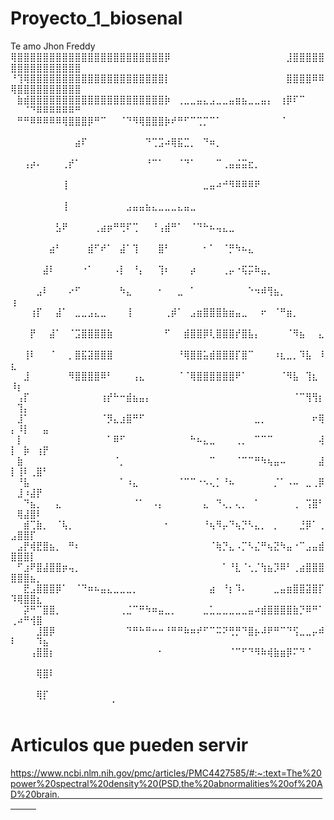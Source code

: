 # Proyecto_1_biosenal
Te amo Jhon Freddy
⢿⣿⣿⣿⣿⣿⣿⣿⣿⣿⣿⣿⣿⣿⣿⣿⣿⣿⣿⣿⣿⣿⣿⣿⡿⠀⠀⠀⠀⠀⠀⠀⠀⠀⠀⠀⠀⠀⠀⠀⠀⠀⠀⣸⣿⣿⣿⣿⣿⣿⣿⣿⣿⣿⣿⣿⣿⣿⣿⣿
⠘⢹⢿⣿⣿⣿⣿⣿⣿⣿⣿⣿⣿⣿⣿⣿⣿⣿⣿⣿⣿⣿⣿⣿⡇⠀⠀⠀⠀⠀⠀⠀⠀⠀⠀⠀⠀⠀⠀⠀⠀⠀⠀⣿⣿⣿⣿⠿⠿⢿⣿⣿⣿⣿⣿⣿⣿⣿⣿⣿
⠀⣷⣾⣿⣿⣿⣿⣿⣿⣿⣿⣿⣿⣿⣿⣿⣿⣿⣿⣿⣿⣿⣿⣿⡷⠀⢀⣀⣀⣤⣄⣠⣀⣀⣤⣶⣦⣀⣀⣤⡄⠀⢰⡿⠏⠉⠀⠀⠀⠀⠀⠈⠙⠿⠿⠿⠿⠿⠿⠛
⠀⠛⠛⠿⠿⠿⠿⠿⢿⣿⣿⣿⡿⠛⠉⠀⠀⠈⠙⠻⢿⣿⣿⣿⡷⠞⠛⠋⠉⢉⡉⠉⠁⠀⠀⠀⠀⠀⠀⠀⠀⠀⠈⠀⠀⠀⠀⠀⠀⠀⠀⠀⠀⠀⠀⠀⠀⠀⠀⠀
⠀⠀⠀⠀⠀⠀⠀⠀⠀⠀⣴⠏⠀⠀⠀⠀⠀⠀⠀⠀⠀⠙⢉⣩⠴⢿⣯⣉⡀⠀⠙⠶⡀⠀⠀⠀⠀⠀⠀⠀⠀⠀⠀⠀⠀⠀⠀⠀⠀⠀⠀⠀⠀⠀⠀⠀⠀⠀⠀⠀
⠀⠀⢠⡴⠄⠀⠀⠀⢀⡞⠁⠀⠀⠀⠀⠀⠀⠀⠀⠀⠀⠘⠉⠁⠀⠀⠈⠙⠁⠀⠀⠀⠉⢀⣤⣬⣭⣖⡀⠀⠀⠀⠀⠀⠀⠀⠀⠀⠀⠀⠀⠀⠀⠀⠀⠀⠀⠀⠀⠀
⠀⠀⠀⠀⠀⠀⠀⠀⢸⠀⠀⠀⠀⠀⠀⠀⠀⠀⠀⠀⠀⠀⠀⠀⠀⠀⠀⠀⠀⠀⣀⣤⠴⠚⠻⠿⠿⠿⠟⠀⠀⠀⠀⠀⠀⠀⠀⠀⠀⠀⠀⠀⠀⠀⠀⠀⠀⠀⠀⠀
⠀⠀⠀⠀⠀⠀⠀⠀⢸⠀⠀⠀⠀⠀⠀⠀⠀⠀⣠⣤⣤⣦⣄⣀⣀⣀⣄⣤⣀⠀⠀⠀⠀⠀⠀⠀⠀⠀⠀⠀⠀⠀⠀⠀⠀⠀⠀⠀⠀⠀⠀⠀⠀⠀⠀⠀⠀⠀⠀⠀
⠀⠀⠀⠀⠀⠀⠀⣣⠟⠀⠀⠀⠀⢀⣴⡶⠛⢛⠏⢉⠀⠀⠘⢠⣾⠛⠁⠀⠈⠙⠓⠦⢤⣄⣀⠀⠀⠀⠀⠀⠀⠀⠀⠀⠀⠀⠀⠀⠀⠀⠀⠀⠀⠀⠀⠀⠀⠀⠀⠀
⠀⠀⠀⠀⠀⠀⣴⠃⠀⠀⠀⠀⣾⠋⠞⠁⠀⣼⠁⢹⠀⠀⠀⣿⠃⠀⠀⠀⠀⠀⠂⠁⠀⠈⡛⠳⠦⣄⠀⠀⠀⠀⠀⠀⠀⠀⠀⠀⠀⠀⠀⠀⠀⠀⠀⠀⠀⠀⠀⠀
⠀⠀⠀⠀⠀⣼⠇⠀⠀⠀⠀⠐⠁⠀⠀⠀⠠⡇⠀⠘⡄⠀⠀⢹⠆⠀⠀⠀⡴⠀⠀⠀⠀⢀⡤⠐⢯⡭⠷⣤⡀⠀⠀⠀⠀⠀⠀⠀⠀⠀⠀⠀⠀⠀⠀⠀⠀⠀⠀⠀
⠀⠀⠀⠀⣠⠇⠀⠀⠀⠔⠋⠀⠀⠀⠀⠀⠀⠳⣄⠀⠀⠀⠀⠂⠀⠀⣀⠀⠁⠀⠀⠀⠀⠀⠀⠀⠀⠑⠲⠾⢻⣦⡀⠀⠀⠀⠀⠀⠀⢰⠀⠀⠀⠀⠀⠀⠀⠀⠀⠀
⠀⠀⠀⢰⡏⠀⠀⣼⠁⠀⣀⣀⣠⣄⣀⠀⠀⠀⢸⠀⠀⠀⠀⠀⢀⡾⠁⠀⣠⣶⣿⣿⣿⣷⣶⣤⣀⠀⠀⠖⠀⠈⠛⣶⡀⠀⠀⠀⠀⠀⠀⠀⠀⠀⠀⠀⠀⠀⠀⠀
⠀⠀⠀⡟⠀⠀⣼⠁⠀⠈⣩⣿⣿⣿⣿⣷⠀⠀⠀⠀⠀⠀⠀⠀⠋⠀⠀⣾⣿⣿⡿⢇⣿⣿⣿⡞⣿⣧⡄⠀⠀⠀⠀⠈⠻⣦⠀⠀⣄⠀⠀⠀⠀⠀⠀⠀⠀⠀⠀⠀
⠀⠀⢸⠇⠀⠀⠈⠀⠀⡀⣿⣯⣽⣿⣿⣿⠀⠀⠀⠀⠀⠀⠀⠀⠀⠀⠘⢿⣿⣿⣥⣾⣿⣿⣿⡏⣿⠉⠀⠀⠀⠰⣆⣀⡀⠹⣧⠀⠸⣆⠀⠀⠀⠀⠀⠀⠀⠀⠀⠀
⠀⠀⣸⠀⠀⠀⠀⠀⠀⠻⣿⣿⣿⣿⠿⠃⠀⠀⠀⢠⣄⠀⠀⠀⠀⠀⠈⠈⢿⣿⣿⣿⣿⣿⣿⠟⠁⠀⠀⠀⠀⠀⠈⠻⣧⠀⢹⣆⠀⠸⡆⠀⠀⠀⠀⠀⠀⠀⠀⠀
⠀⢠⡏⠀⠀⠀⠀⠀⠀⠀⠀⠀⠀⠀⢰⡞⠓⠒⣾⣦⣤⡄⠀⠀⠀⠀⠀⠀⠀⠀⠀⠀⠀⠀⠀⠀⠀⠀⠀⠀⠀⠀⠀⠀⠈⠉⢻⢻⡆⠀⢹⡄⠀⠀⠀⠀⠀⠀⠀⠀
⠀⣸⠁⠀⠀⠀⠀⠀⠀⠀⠀⠀⠀⠀⠈⡻⣄⣰⣿⠛⠋⠀⠀⠀⠀⠀⠀⠀⠀⠀⠀⠀⠀⠀⠀⠀⠀⠀⣀⡀⠀⠀⠀⠀⠀⠀⠀⠖⢿⡄⠸⡇⠀⠀⣤⠀⠀⠀⠀⠀
⠀⡇⠀⠀⠀⠀⠀⠀⠀⠀⠀⠀⠀⠀⠀⠁⠿⠋⠀⠀⠀⠀⠀⠀⠀⠀⠀⠀⠓⠦⣄⣀⠀⠀⠀⢀⡀⠀⠉⠉⠉⠀⠀⠀⠀⠀⠀⠀⢼⡇⠀⡷⠀⢰⡟⠀⠀⠀⠀⠀
⠀⣷⠀⠀⠀⠀⠀⠀⠀⠀⠀⠀⠀⠀⠀⠀⠈⡀⠀⠀⠀⠀⠀⠀⠀⠀⠀⠀⠀⠀⠀⠉⠀⠀⠀⠈⠉⠉⠛⠳⢦⣤⠤⠀⠀⠀⠀⠀⣼⡇⢸⠇⢀⣿⠃⠀⠀⠀⠀⠀
⠀⠘⣧⠀⠀⠀⠀⠀⠀⠀⠀⠀⠀⠀⠀⠀⠀⠁⠰⣄⠀⠀⠀⠀⠀⠀⠈⠉⠉⠐⠢⢄⡁⠘⠦⠀⠀⠀⠀⠀⠀⡈⠁⠠⠤⠀⣀⢀⡿⠀⣸⠰⣼⡟⠀⠀⠀⠀⠀⠀
⠀⠀⠙⣦⡀⠀⠀⣄⠀⠀⠀⠀⠀⠀⠀⠀⠀⠀⠀⠈⠁⠀⠠⡄⠀⠀⠀⠀⠀⠀⣄⠀⠙⢄⡀⢄⡀⠀⠁⠀⠀⠀⠀⠀⢀⠀⢩⣿⠃⠀⢿⣼⣿⠇⠀⠀⠀⠀⠀⠀
⠀⠀⣾⢉⣷⡀⠀⠈⢧⡀⠀⠀⠀⠀⠀⠀⠀⠀⠀⠀⠀⠀⠀⠀⠂⠀⠀⠀⠀⠀⠘⢦⠻⡤⠙⢦⡙⠣⣄⡀⠀⡀⠀⠀⠀⣘⡿⠁⢀⣠⣿⣿⡏⠀⠀⠀⠀⠀⠀⠀
⠀⣠⡟⢾⣟⣿⣦⡀⠀⠛⠆⠀⠀⠀⠀⠀⠀⠀⠀⠀⠀⠀⠀⠀⠀⠀⠀⠀⠀⠀⠀⠈⢷⡙⣄⠠⡉⠣⣌⠛⢦⣝⠳⣤⠐⠉⣠⣤⣾⣿⣿⣿⡇⠀⠀⠀⠀⠀⠀⠀
⠀⠋⣰⠟⣿⣼⣿⣿⡶⢤⡀⠀⠀⠀⠀⠀⠀⠀⠀⠀⠀⠀⠀⠀⠀⠀⠀⠀⠀⠀⠀⠀⠀⠁⠘⣇⠈⢂⡈⢳⣦⡹⠿⠃⢀⣴⣿⣿⣿⣿⣿⣿⣦⡀⠀⠀⠀⠀⠀⠀
⠀⠀⣟⣠⣿⣿⣿⡿⠁⠀⠈⠙⠶⠦⣤⣄⣀⣀⣀⡀⠀⠀⠀⠀⠀⠀⠀⠀⠀⠀⠀⣴⠀⠘⡆⠹⠄⠀⠀⠀⠀⣀⣤⣶⣿⣿⣽⣿⡏⠹⢿⣿⣿⣆⠀⠀⠀⠀⠀⠀
⠀⠀⡽⠛⠉⣿⣿⡀⠀⠀⠀⠀⠀⠀⠀⠀⠀⢀⣈⠉⠛⠳⠶⣤⣀⡀⠀⠀⠀⠀⣀⣁⣀⣀⣀⣀⣀⣤⠴⣾⣿⣿⣿⣿⣷⡙⠿⠛⠁⢀⠴⠛⢺⣿⠀⠀⠀⠀⠀⠀
⠀⠀⠀⠀⣸⣿⡿⠀⠀⠀⠀⠀⠀⠀⠀⠀⠀⠀⠙⠛⠓⠛⠒⠒⠘⠛⠛⠷⠶⠞⠋⠉⠭⠝⢛⡛⠙⣿⡦⠼⠟⠛⠉⠙⢫⣀⣀⡤⠾⠇⠀⠀⠀⠹⣦⠀⠀⠀⠀⠀
⠀⠀⠀⢠⣿⣿⡆⠀⠀⠀⠀⠀⠀⠀⠀⠀⠀⠀⠀⠀⠀⠀⠀⠂⠀⠀⠀⠀⠀⠀⠀⠀⠀⠀⠈⠉⠋⠙⠻⠷⢾⣷⣶⡿⠍⠙⠈⠀⠀⠀⠀⠀⠀⠀⠀⠀⠀⠀⠀⠀
⠀⠀⠀⠀⢿⣿⠇⠀⠀⠀⠀⠀⠀⠀⠀⠀⠀⠀⠀⠀⠀⠀⠀⠀⠀⠀⠀⠀⠀⠀⠀⠀⠀⠀⠀⠀⠀⠀⠀⠀⠀⠀⠀⠀⠀⠀⠀⠀⠀⠀⠀⠀⠀⠀⠀⠀⠀⠀⠀⠀
⠀⠀⠀⠀⢿⡏⠀⠀⠀⠀⠀⠀⠀⠀⠀⠀⠀⠀⠀⠀⠀⠀⠀⠀⠀⠀⠀⠀⠀⠀⠀⠀⠀⠀⠀⠀⠀⠀⠀⠀⠀⠀⠀⠀⠀⠀⠀⠀⠀⠀⠀⠀⠀⠀⠀⠀⠀⠀⠀⠀
⠀⠀⠀⠀⠈⠀⠀⠀⠀⠀⠀⠀⠀⠀⠀
# Articulos que pueden servir
https://www.ncbi.nlm.nih.gov/pmc/articles/PMC4427585/#:~:text=The%20power%20spectral%20density%20(PSD,the%20abnormalities%20of%20AD%20brain.⠀⠀⠀⠀⠀⠀⠀⠀⠀⠀⠀⠀⠀⠀⠀⠀⠀⠀⠀⠀⠀⠀⠀⠀⠀⠀⠀⠀⠀⠀⠀⠀⠀⠀⠀⠀⠀⠀⠀⠀⠀⠀⠀⠀⠀